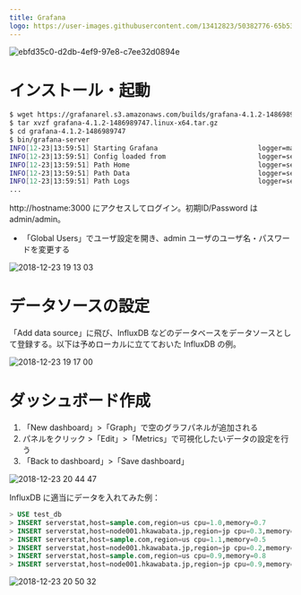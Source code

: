 ```yaml
---
title: Grafana
logo: https://user-images.githubusercontent.com/13412823/50382776-65b53880-06ea-11e9-97ab-07d993619f0c.jpg
---
```


![ebfd35c0-d2db-4ef9-97e8-c7ee32d0894e](https://user-images.githubusercontent.com/13412823/50382776-65b53880-06ea-11e9-97ab-07d993619f0c.jpg)

# インストール・起動

```bash
$ wget https://grafanarel.s3.amazonaws.com/builds/grafana-4.1.2-1486989747.linux-x64.tar.gz
$ tar xvzf grafana-4.1.2-1486989747.linux-x64.tar.gz
$ cd grafana-4.1.2-1486989747
$ bin/grafana-server
INFO[12-23|13:59:51] Starting Grafana                         logger=main version=4.1.2 commit=v4.1.2 compiled=2017-02-13T21:13:31+0900
INFO[12-23|13:59:51] Config loaded from                       logger=settings file=/home/hkawabata/workspace/grafana/grafana-4.1.2-1486989747/conf/defaults.ini
INFO[12-23|13:59:51] Path Home                                logger=settings path=/home/hkawabata/workspace/grafana/grafana-4.1.2-1486989747
INFO[12-23|13:59:51] Path Data                                logger=settings path=/home/hkawabata/workspace/grafana/grafana-4.1.2-1486989747/data
INFO[12-23|13:59:51] Path Logs                                logger=settings path=/home/hkawabata/workspace/grafana/grafana-4.1.2-1486989747/data/log
...
```

http://hostname:3000 にアクセスしてログイン。初期ID/Password は admin/admin。

- 「Global Users」でユーザ設定を開き、admin ユーザのユーザ名・パスワードを変更する

![2018-12-23 19 13 03](https://user-images.githubusercontent.com/13412823/50382603-d9554680-06e6-11e9-9790-5d640879d1d9.png)

# データソースの設定

「Add data source」に飛び、InfluxDB などのデータベースをデータソースとして登録する。以下は予めローカルに立てておいた InfluxDB の例。

![2018-12-23 19 17 00](https://user-images.githubusercontent.com/13412823/50382625-5f718d00-06e7-11e9-9f96-fdb94e6778ed.png)

# ダッシュボード作成

1. 「New dashboard」>「Graph」で空のグラフパネルが追加される
2. パネルをクリック >「Edit」>「Metrics」で可視化したいデータの設定を行う
3. 「Back to dashboard」>「Save dashboard」

![2018-12-23 20 44 47](https://user-images.githubusercontent.com/13412823/50383279-a5cce900-06f3-11e9-8bd2-e9919d7d3e0e.png)

InfluxDB に適当にデータを入れてみた例：

```sql
> USE test_db
> INSERT serverstat,host=sample.com,region=us cpu=1.0,memory=0.7
> INSERT serverstat,host=node001.hkawabata.jp,region=jp cpu=0.3,memory=0.4
> INSERT serverstat,host=sample.com,region=us cpu=1.1,memory=0.5
> INSERT serverstat,host=node001.hkawabata.jp,region=jp cpu=0.2,memory=0.2
> INSERT serverstat,host=sample.com,region=us cpu=0.9,memory=0.8
> INSERT serverstat,host=node001.hkawabata.jp,region=jp cpu=0.9,memory=1.3
```

![2018-12-23 20 50 32](https://user-images.githubusercontent.com/13412823/50383315-6c48ad80-06f4-11e9-8645-c8aa6c6ce132.png)
